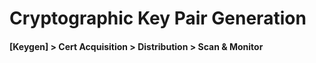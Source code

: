 # Cryptographic Key Pair Generation

#### [Keygen] > Cert Acquisition > Distribution > Scan & Monitor